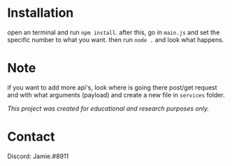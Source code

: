 # Installation
open an terminal and run `npm install`. after this, go in `main.js` and set the specific number to what you want. then run `node .` and look what happens.

# Note
if you want to add more api's, look where is going there post/get request and with what arguments (payload) and create a new file in `services` folder.

*This project was created for educational and research purposes only.*

# Contact
Discord: Jamie.#8911
